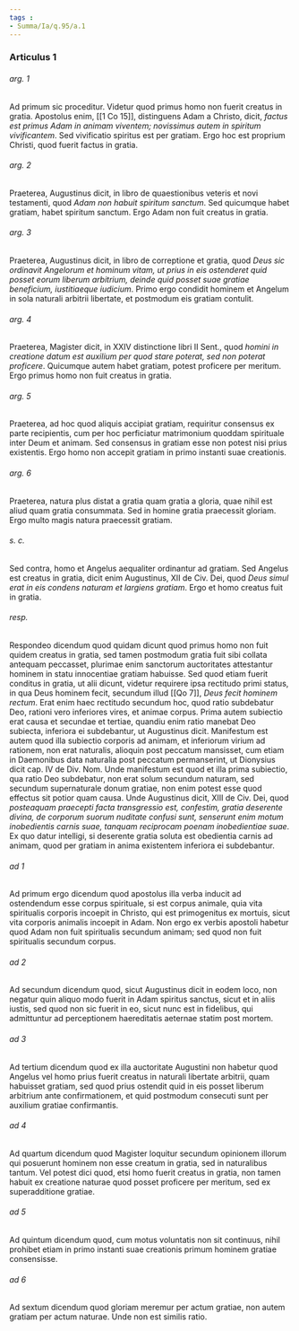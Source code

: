 ```yaml
---
tags : 
- Summa/Ia/q.95/a.1
---
```


### Articulus 1

###### arg. 1
Ad primum sic proceditur. Videtur quod primus homo non fuerit creatus in gratia. Apostolus enim, [[1 Co 15]], distinguens Adam a Christo, dicit, *factus est primus Adam in animam viventem; novissimus autem in spiritum vivificantem*. Sed vivificatio spiritus est per gratiam. Ergo hoc est proprium Christi, quod fuerit factus in gratia.

###### arg. 2
Praeterea, Augustinus dicit, in libro de quaestionibus veteris et novi testamenti, quod *Adam non habuit spiritum sanctum*. Sed quicumque habet gratiam, habet spiritum sanctum. Ergo Adam non fuit creatus in gratia.

###### arg. 3
Praeterea, Augustinus dicit, in libro de correptione et gratia, quod *Deus sic ordinavit Angelorum et hominum vitam, ut prius in eis ostenderet quid posset eorum liberum arbitrium, deinde quid posset suae gratiae beneficium, iustitiaeque iudicium*. Primo ergo condidit hominem et Angelum in sola naturali arbitrii libertate, et postmodum eis gratiam contulit.

###### arg. 4
Praeterea, Magister dicit, in XXIV distinctione libri II Sent., quod *homini in creatione datum est auxilium per quod stare poterat, sed non poterat proficere*. Quicumque autem habet gratiam, potest proficere per meritum. Ergo primus homo non fuit creatus in gratia.

###### arg. 5
Praeterea, ad hoc quod aliquis accipiat gratiam, requiritur consensus ex parte recipientis, cum per hoc perficiatur matrimonium quoddam spirituale inter Deum et animam. Sed consensus in gratiam esse non potest nisi prius existentis. Ergo homo non accepit gratiam in primo instanti suae creationis.

###### arg. 6
Praeterea, natura plus distat a gratia quam gratia a gloria, quae nihil est aliud quam gratia consummata. Sed in homine gratia praecessit gloriam. Ergo multo magis natura praecessit gratiam.

###### s. c.
Sed contra, homo et Angelus aequaliter ordinantur ad gratiam. Sed Angelus est creatus in gratia, dicit enim Augustinus, XII de Civ. Dei, quod *Deus simul erat in eis condens naturam et largiens gratiam*. Ergo et homo creatus fuit in gratia.

###### resp.
Respondeo dicendum quod quidam dicunt quod primus homo non fuit quidem creatus in gratia, sed tamen postmodum gratia fuit sibi collata antequam peccasset, plurimae enim sanctorum auctoritates attestantur hominem in statu innocentiae gratiam habuisse. Sed quod etiam fuerit conditus in gratia, ut alii dicunt, videtur requirere ipsa rectitudo primi status, in qua Deus hominem fecit, secundum illud [[Qo 7]], *Deus fecit hominem rectum*. Erat enim haec rectitudo secundum hoc, quod ratio subdebatur Deo, rationi vero inferiores vires, et animae corpus. Prima autem subiectio erat causa et secundae et tertiae, quandiu enim ratio manebat Deo subiecta, inferiora ei subdebantur, ut Augustinus dicit. Manifestum est autem quod illa subiectio corporis ad animam, et inferiorum virium ad rationem, non erat naturalis, alioquin post peccatum mansisset, cum etiam in Daemonibus data naturalia post peccatum permanserint, ut Dionysius dicit cap. IV de Div. Nom. Unde manifestum est quod et illa prima subiectio, qua ratio Deo subdebatur, non erat solum secundum naturam, sed secundum supernaturale donum gratiae, non enim potest esse quod effectus sit potior quam causa. Unde Augustinus dicit, XIII de Civ. Dei, quod *posteaquam praecepti facta transgressio est, confestim, gratia deserente divina, de corporum suorum nuditate confusi sunt, senserunt enim motum inobedientis carnis suae, tanquam reciprocam poenam inobedientiae suae*. Ex quo datur intelligi, si deserente gratia soluta est obedientia carnis ad animam, quod per gratiam in anima existentem inferiora ei subdebantur.

###### ad 1
Ad primum ergo dicendum quod apostolus illa verba inducit ad ostendendum esse corpus spirituale, si est corpus animale, quia vita spiritualis corporis incoepit in Christo, qui est primogenitus ex mortuis, sicut vita corporis animalis incoepit in Adam. Non ergo ex verbis apostoli habetur quod Adam non fuit spiritualis secundum animam; sed quod non fuit spiritualis secundum corpus.

###### ad 2
Ad secundum dicendum quod, sicut Augustinus dicit in eodem loco, non negatur quin aliquo modo fuerit in Adam spiritus sanctus, sicut et in aliis iustis, sed quod non sic fuerit in eo, sicut nunc est in fidelibus, qui admittuntur ad perceptionem haereditatis aeternae statim post mortem.

###### ad 3
Ad tertium dicendum quod ex illa auctoritate Augustini non habetur quod Angelus vel homo prius fuerit creatus in naturali libertate arbitrii, quam habuisset gratiam, sed quod prius ostendit quid in eis posset liberum arbitrium ante confirmationem, et quid postmodum consecuti sunt per auxilium gratiae confirmantis.

###### ad 4
Ad quartum dicendum quod Magister loquitur secundum opinionem illorum qui posuerunt hominem non esse creatum in gratia, sed in naturalibus tantum. Vel potest dici quod, etsi homo fuerit creatus in gratia, non tamen habuit ex creatione naturae quod posset proficere per meritum, sed ex superadditione gratiae.

###### ad 5
Ad quintum dicendum quod, cum motus voluntatis non sit continuus, nihil prohibet etiam in primo instanti suae creationis primum hominem gratiae consensisse.

###### ad 6
Ad sextum dicendum quod gloriam meremur per actum gratiae, non autem gratiam per actum naturae. Unde non est similis ratio.

